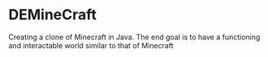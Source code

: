 # DEMineCraft
Creating a clone of Minecraft in Java. The end goal is to have a functioning and interactable world similar to that of Minecraft
